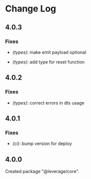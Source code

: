 # Change Log

## 4.0.3

### Fixes

- _(types)_: make emit payload optional

- _(types)_: add type for reset function


## 4.0.2

### Fixes

- _(types)_: correct errors in dts usage


## 4.0.1

### Fixes

- _(ci)_: bump version for deploy


## 4.0.0

Created package "@leverage/core".

